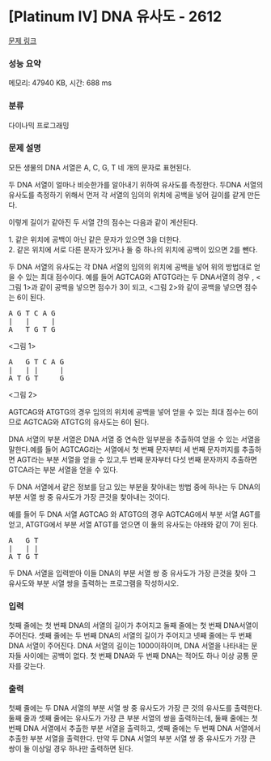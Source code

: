 # [Platinum IV] DNA 유사도 - 2612 

[문제 링크](https://www.acmicpc.net/problem/2612) 

### 성능 요약

메모리: 47940 KB, 시간: 688 ms

### 분류

다이나믹 프로그래밍

### 문제 설명

<p>모든 생물의 DNA 서열은 A, C, G, T 네 개의 문자로 표현된다.</p>

<p>두 DNA 서열이 얼마나 비슷한가를 알아내기 위하여 유사도를 측정한다. 두DNA 서열의 유사도를 측정하기 위해서 먼저 각 서열의 임의의 위치에 공백을 넣어 길이를 같게 만든다.</p>

<p>이렇게 길이가 같아진 두 서열 간의 점수는 다음과 같이 계산된다.</p>

<p>1. 같은 위치에 공백이 아닌 같은 문자가 있으면 3을 더한다. <br>
2. 같은 위치에 서로 다른 문자가 있거나 둘 중 하나의 위치에 공백이 있으면 2를 뺀다.</p>

<p>두 DNA 서열의 유사도는 각 DNA 서열의 임의의 위치에 공백을 넣어 위의 방법대로 얻을 수 있는 최대 점수이다. 예를 들어 AGTCAG와 ATGTG라는 두 DNA서열의 경우 , <그림 1>과 같이 공백을 넣으면 점수가 3이 되고, <그림 2>와 같이 공백을 넣으면 점수는 6이 된다.</p>

<pre>A G T C A G
|   |     |
A   T G T G</pre>

<p><그림 1></p>

<pre>A   G T C A G
|   | |     |
A T G T     G</pre>

<p><그림 2></p>

<p>AGTCAG와 ATGTG의 경우 임의의 위치에 공백을 넣어 얻을 수 있는 최대 점수는 6이므로 AGTCAG와 ATGTG의 유사도는 6이 된다.</p>

<p>DNA 서열의 부분 서열은 DNA 서열 중 연속한 일부분을 추출하여 얻을 수 있는 서열을 말한다.예를 들어 AGTCAG라는 서열에서 첫 번째 문자부터 세 번째 문자까지를 추출하면 AGT라는 부분 서열을 얻을 수 있고,두 번째 문자부터 다섯 번째 문자까지 추출하면 GTCA라는 부분 서열을 얻을 수 있다.</p>

<p>두 DNA 서열에서 같은 정보를 담고 있는 부분을 찾아내는 방법 중에 하나는 두 DNA의 부분 서열 쌍 중 유사도가 가장 큰것을 찾아내는 것이다.</p>

<p>예를 들어 두 DNA 서열 AGTCAG 와 ATGTG의 경우 AGTCAG에서 부분 서열 AGT를 얻고, ATGTG에서 부분 서열 ATGT를 얻으면 이 둘의 유사도는 아래와 같이 7이 된다.</p>

<pre>A   G T
|   | |
A T G T</pre>

<p>두 DNA 서열을 입력받아 이들 DNA의 부분 서열 쌍 중 유사도가 가장 큰것을 찾아 그 유사도와 부분 서열 쌍을 출력하는 프로그램을 작성하시오.</p>

### 입력 

 <p>첫째 줄에는 첫 번째 DNA의 서열의 길이가 추어지고 둘째 줄에는 첫 번째 DNA서열이 주어진다. 셋째 줄에는 두 번째 DNA의 서열의 길이가 주어지고 넷째 줄에는 두 번째 DNA 서열이 주어진다. DNA 서열의 길이는 1000이하이며, DNA 서열을 나타내는 문자들 사이에는 공백이 없다. 첫 번째 DNA와 두 번째 DNA는 적어도 하나 이상 공통 문자를 갖는다.</p>

### 출력 

 <p>첫째 줄에는 두 DNA 서열의 부분 서열 쌍 중 유사도가 가장 큰 것의 유사도를 출력한다. 둘째 줄과 셋째 줄에는 유사도가 가장 큰 부분 서열의 쌍을 출력하는데, 둘째 줄에는 첫 번째 DNA 서열에서 추출한 부분 서열을 출력하고, 셋째 줄에는 두 번째 DNA 서열에서 추출한 부분 서열을 출력한다. 만약 두 DNA 서열의 부분 서열 쌍 중 유사도가 가장 큰 쌍이 둘 이상일 경우 하나만 출력하면 된다.</p>

